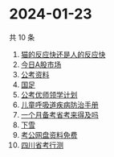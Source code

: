 # 2024-01-23

共 10 条

<!-- BEGIN -->
<!-- 最后更新时间 Tue Jan 23 2024 06:07:34 GMT+0800 (China Standard Time) -->

1. [猫的反应快还是人的反应快](https://www.zhihu.com/search?q=%E7%8C%AB%E7%9A%84%E5%8F%8D%E5%BA%94%E5%BF%AB%E8%BF%98%E6%98%AF%E4%BA%BA%E7%9A%84%E5%8F%8D%E5%BA%94%E5%BF%AB)
1. [今日A股市场](https://www.zhihu.com/search?q=%E4%BB%8A%E6%97%A5A%E8%82%A1%E5%B8%82%E5%9C%BA)
1. [公考资料](https://www.zhihu.com/search?q=%E5%85%AC%E8%80%83%E8%B5%84%E6%96%99)
1. [国足](https://www.zhihu.com/search?q=%E5%9B%BD%E8%B6%B3)
1. [公考优师领学计划](https://www.zhihu.com/search?q=%E5%85%AC%E8%80%83%E4%BC%98%E5%B8%88%E9%A2%86%E5%AD%A6%E8%AE%A1%E5%88%92)
1. [儿童呼吸道疾病防治手册](https://www.zhihu.com/search?q=%E5%84%BF%E7%AB%A5%E5%91%BC%E5%90%B8%E9%81%93%E7%96%BE%E7%97%85%E9%98%B2%E6%B2%BB%E6%89%8B%E5%86%8C)
1. [一个月备考省考来得及吗](https://www.zhihu.com/search?q=%E4%B8%80%E4%B8%AA%E6%9C%88%E5%A4%87%E8%80%83%E7%9C%81%E8%80%83%E6%9D%A5%E5%BE%97%E5%8F%8A%E5%90%97)
1. [下雪](https://www.zhihu.com/search?q=%E4%B8%8B%E9%9B%AA)
1. [考公网盘资料免费](https://www.zhihu.com/search?q=%E8%80%83%E5%85%AC%E7%BD%91%E7%9B%98%E8%B5%84%E6%96%99%E5%85%8D%E8%B4%B9)
1. [四川省考行测](https://www.zhihu.com/search?q=%E5%9B%9B%E5%B7%9D%E7%9C%81%E8%80%83%E8%A1%8C%E6%B5%8B)

<!-- END -->

